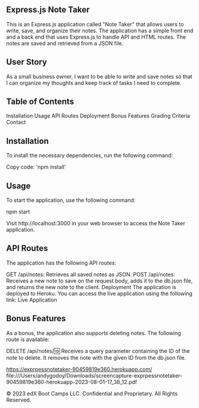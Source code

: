 ## Express.js Note Taker

This is an Express.js application called "Note Taker" that allows users to write, save, and organize their notes. The application has a simple front end and a back end that uses Express.js to handle API and HTML routes. The notes are saved and retrieved from a JSON file.

## User Story
As a small business owner, I want to be able to write and save notes so that I can organize my thoughts and keep track of tasks I need to complete.

## Table of Contents
Installation
Usage
API Routes
Deployment
Bonus Features
Grading Criteria
Contact

 ## Installation
To install the necessary dependencies, run the following command:

Copy code:
'npm install'

## Usage
To start the application, use the following command:

npm start

Visit http://localhost:3000 in your web browser to access the Note Taker application.

## API Routes
The application has the following API routes:

GET /api/notes: Retrieves all saved notes as JSON.
POST /api/notes: Receives a new note to save on the request body, adds it to the db.json file, and returns the new note to the client.
Deployment
The application is deployed to Heroku. You can access the live application using the following link: Live Application

## Bonus Features
As a bonus, the application also supports deleting notes. The following route is available:

DELETE /api/notes/:id: Receives a query parameter containing the ID of the note to delete. It removes the note with the given ID from the db.json file.

https://exprpessnotetaker-90459819e360.herokuapp.com/
file:///Users/andygodoy/Downloads/screencapture-exprpessnotetaker-90459819e360-herokuapp-2023-08-01-17_38_12.pdf

© 2023 edX Boot Camps LLC. Confidential and Proprietary. All Rights Reserved.